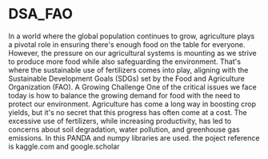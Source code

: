 # DSA_FAO
In a world where the global population continues to grow, agriculture plays a pivotal role in ensuring there's enough food on the table for everyone. However, the pressure on our agricultural systems is mounting as we strive to produce more food while also safeguarding the environment. That's where the sustainable use of fertilizers comes into play, aligning with the Sustainable Development Goals (SDGs) set by the Food and Agriculture Organization (FAO).
A Growing Challenge
One of the critical issues we face today is how to balance the growing demand for food with the need to protect our environment. Agriculture has come a long way in boosting crop yields, but it's no secret that this progress has often come at a cost. The excessive use of fertilizers, while increasing productivity, has led to concerns about soil degradation, water pollution, and greenhouse gas emissions.
In this PANDA and numpy libraries are used.
the poject reference is kaggle.com and google.scholar
